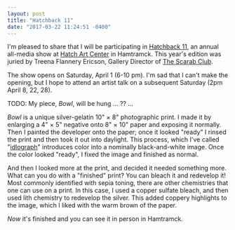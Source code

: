 ```yaml
---
layout: post
title: "Hatchback 11"
date: "2017-03-22 11:24:51 -0400"
---
```


I'm pleased to share that I will be participating in [Hatchback 11](http://www.hatchart.org/hatchartnews/2017/3/21/hatchback-11-april-1-april-28-2017), an annual all-media show at [Hatch Art Center](http://www.hatchart.org) in Hamtramck. This year's edition was juried by Treena Flannery Ericson, Gallery Director of [The Scarab Club](http://scarabclub.org).

The show opens on Saturday, April 1 (6-10 pm). I'm sad that I can't make the opening, but I hope to attend an artist talk on a subsequent Saturday (2pm April 8, 22, 28).

TODO: My piece, _Bowl_, will be hung ... ?? ...

_Bowl_ is a unique silver-gelatin 10" × 8" photographic print. I made it by enlarging a 4" × 5" negative onto 8" × 10" paper and exposing it normally. Then I painted the developer onto the paper; once it looked "ready" I rinsed the print and then took it out into daylight. This process, which I've called "[idlograph](/idlographs/)" introduces color into a nominally black-and-white image. Once the color looked "ready", I fixed the image and finished as normal.

And then I looked more at the print, and decided it needed something more. What can you do with a "finished" print? You can bleach it and redevelop it! Most commonly identified with sepia toning, there are other chemistries that one can use on a print. In this case, I used a copper sulfate bleach, and then used lith chemistry to redevelop the silver. This added coppery highlights to the image, which I liked with the warm brown of the paper.

*Now* it's finished and you can see it in person in Hamtramck.

